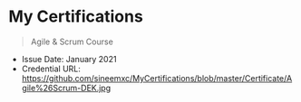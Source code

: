# My Certifications
> Agile & Scrum Course
- Issue Date: January 2021
- Credential URL: https://github.com/sineemxc/MyCertifications/blob/master/Certificate/Agile%26Scrum-DEK.jpg
